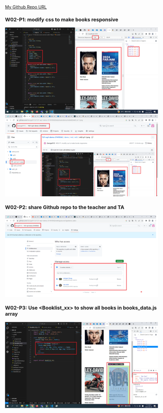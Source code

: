 [My Github Repo URL](https://github.com/George0113/1121-wp1-demo-211410542.git)

### W02-P1: modify css to make books responsive

![](w02-p1-1.png)
![](w02-p1-2.png)

### W02-P2: share Github repo to the teacher and TA

![](w02-p2.png)

### W02-P3: Use <Booklist_xx> to show all books in books_data.js array

![](w02-p3.png)
